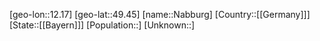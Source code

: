 ﻿---
location: [49.45,12.17]
type: City
tags:
- geo/City


SpocWebEntityId: 32708
isDeleted: false
confidential: public

---
[geo-lon::12.17]
[geo-lat::49.45]
[name::Nabburg]
[Country::[[Germany]]]
[State::[[Bayern]]]
[Population::]
[Unknown::]

